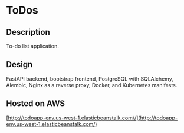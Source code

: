# ToDos

## Description

To-do list application.

## Design

FastAPI backend, bootstrap frontend, PostgreSQL with SQLAlchemy, Alembic, Nginx as a reverse proxy, Docker, and Kubernetes manifests.

## Hosted on AWS

[http://todoapp-env.us-west-1.elasticbeanstalk.com//](http://todoapp-env.us-west-1.elasticbeanstalk.com/)
